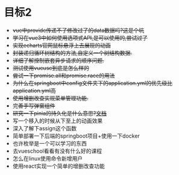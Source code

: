 # 目标2
- ~~vue中provide传递不了修改过了的data数据吗?这是个坑~~
- ~~学习在vue3中如何使用选项式API,是可以使用的,尝试过了~~
- ~~实现echarts官网鼠标悬浮上去展现的动画~~
- ~~封装递归循环树结构的方法,自定义一个树结构数据.~~
- ~~详细了解控制嵌套异步请求的顺序问题.~~
- ~~测试使用vueuse到底是怎么样的~~
- ~~尝试一下promise.all和promise.race的用法~~
- ~~为什么在springboot中config文件夹下的application.yml的优先级比application.yml高~~
- ~~使用增删改查实现菜单管理功能.~~
- ~~完善手写弹窗组件~~
- ~~研究一下pinia的持久化是什么意思?[文档](https://seb-l.github.io/pinia-plugin-persist/basic-usage.html)~~
- 写一个移入的时候从下至上的动画效果
- 深入了解下assign这个函数
- 简单部署一下后端的springboot项目+使用一下docker
- 也许枚举是一个可以学习的东西
- 去vueschool看看有没有什么好的课程
- 怎么在linux使用命令新增用户
- 使用react实现一个简单的增删改查功能